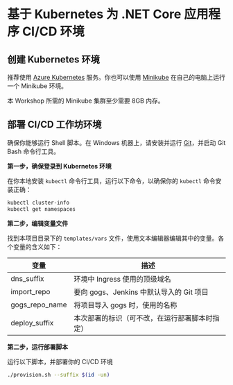 
# 基于 Kubernetes 为 .NET Core 应用程序 CI/CD 环境


## 创建 Kubernetes 环境

推荐使用 [Azure Kubernetes](https://azure.microsoft.com/zh-cn/services/kubernetes-service/) 服务。你也可以使用 [Minikube](https://minikube.sigs.k8s.io/) 在自己的电脑上运行一个 Minikube 环境。

本 Workshop 所需的 Minikube 集群至少需要 8GB 内存。

## 部署 CI/CD 工作坊环境

确保你能够运行 Shell 脚本。在 Windows 机器上，请安装并运行 [Git](http://git-scm.com)，并启动 Git Bash 命令行工具。

**第一步，确保登录到 Kubernetes 环境**

在你本地安装 `kubectl` 命令行工具，运行以下命令，以确保你的 `kubectl` 命令安装正确：

```sh
kubectl cluster-info
kubectl get namespaces
```

**第二步，编辑变量文件**

找到本项目目录下的 `templates/vars` 文件，使用文本编辑器编辑其中的变量。各个变量的含义如下：

| 变量 |  描述  |  
|----|----|
| dns_suffix | 环境中 Ingress 使用的顶级域名
| import_repo | 要向 gogs、Jenkins 中默认导入的 Git 项目 |
| gogs_repo_name | 将项目导入 gogs 时，使用的名称 |
| deploy_suffix | 本次部署的标识（可不改，在运行部署脚本时指定） |

**第二步，运行部署脚本**

运行以下脚本，并部署你的 CI/CD 环境

```sh
./provision.sh --suffix $(id -un)
```